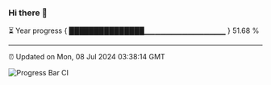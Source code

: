### Hi there 👋

⏳ Year progress { ███████████████▁▁▁▁▁▁▁▁▁▁▁▁▁▁▁ } 51.68 %

---

⏰ Updated on Mon, 08 Jul 2024 03:38:14 GMT

![Progress Bar CI](https://github.com/IshwaranRudhara/GIT-ACTION/workflows/Progress%20Bar%20CI/badge.svg)
